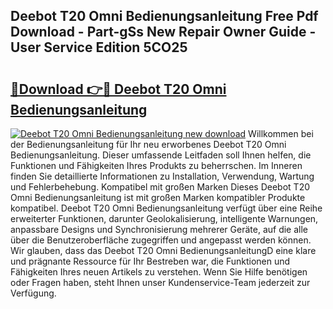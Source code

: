 ## Deebot T20 Omni Bedienungsanleitung Free Pdf Download - Part-gSs New Repair Owner Guide - User Service Edition 5CO25

# <h2><a href="http://df0aumq.blite.top/?on=Deebot+T20+Omni+Bedienungsanleitung">🔗Download 👉🔴 Deebot T20 Omni Bedienungsanleitung</a></h2>

[![Deebot T20 Omni Bedienungsanleitung new download](https://i.imgur.com/lujVjoI.png)](http://df0aumq.blite.top/?on=Deebot+T20+Omni+Bedienungsanleitung)
Willkommen bei der Bedienungsanleitung für Ihr neu erworbenes Deebot T20 Omni Bedienungsanleitung. Dieser umfassende Leitfaden soll Ihnen helfen, die Funktionen und Fähigkeiten Ihres Produkts zu beherrschen. Im Inneren finden Sie detaillierte Informationen zu Installation, Verwendung, Wartung und Fehlerbehebung. Kompatibel mit großen Marken Dieses Deebot T20 Omni Bedienungsanleitung ist mit großen Marken kompatibler Produkte kompatibel. Deebot T20 Omni Bedienungsanleitung verfügt über eine Reihe erweiterter Funktionen, darunter Geolokalisierung, intelligente Warnungen, anpassbare Designs und Synchronisierung mehrerer Geräte, auf die alle über die Benutzeroberfläche zugegriffen und angepasst werden können. Wir glauben, dass das Deebot T20 Omni BedienungsanleitungD eine klare und prägnante Ressource für Ihr Bestreben war, die Funktionen und Fähigkeiten Ihres neuen Artikels zu verstehen. Wenn Sie Hilfe benötigen oder Fragen haben, steht Ihnen unser Kundenservice-Team jederzeit zur Verfügung.
